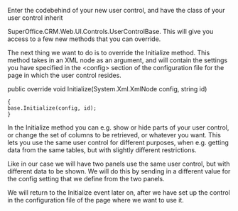 <properties date="2016-06-24"
SortOrder="11"
/>

Enter the codebehind of your new user control, and have the class of your user control inherit

SuperOffice.CRM.Web.UI.Controls.UserControlBase. This will give you access to a few new methods that you can override.

The next thing we want to do is to override the Initialize method. This method takes in an XML node as an argument, and will contain the settings you have specified in the &lt;config&gt; section of the configuration file for the page in which the user control resides.

public override void Initialize(System.Xml.XmlNode config, string id)

    {
    base.Initialize(config, id);
    }

In the Initialize method you can e.g. show or hide parts of your user control, or change the set of columns to be retrieved, or whatever you want. This lets you use the same user control for different purposes, when e.g. getting data from the same tables, but with slightly different restrictions.

Like in our case we will have two panels use the same user control, but with different data to be shown. We will do this by sending in a different value for the config setting that we define from the two panels.

We will return to the Initialize event later on, after we have set up the control in the configuration file of the page where we want to use it.
